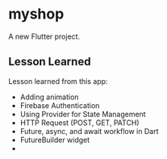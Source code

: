 # myshop

A new Flutter project.

## Lesson Learned

Lesson learned from this app:
- Adding animation
- Firebase Authentication
- Using Provider for State Management
- HTTP Request (POST, GET, PATCH)
- Future, async, and await workflow in Dart
- FutureBuilder widget
- 
